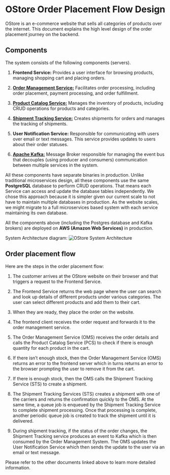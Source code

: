 # OStore Order Placement Flow Design

OStore is an e-commerce website that sells all categories of products over the internet. This document explains the high level design of the order placement journey on the backend.

## Components

The system consists of the following components (servers).

1. **Frontend Service:** Provides a user interface for browsing products, managing shopping cart and placing orders.

2. [**Order Management Service:**](/userport/oms-design) Facilitates order processing, including order placement, payment processing, and order fulfillment.

3. [**Product Catalog Service:**](/userport/pcs-design) Manages the inventory of products, including CRUD operations for products and categories.

4. [**Shipment Tracking Service:**](/userport/sts-design) Creates shipments for orders and manages the tracking of shipments.

5. **User Notification Service:** Responsible for communicating with users over email or text messages. This service provides updates to users about their order statuses.

6. [**Apache Kafka:**](https://kafka.apache.org/) Message Broker responsible for managing the event bus that decouples (using producer and consumers) communication between multiple services in the system. 

All these components have separate binaries in production. Unlike traditional microservices design, all these components use the same **PostgreSQL** database to perform CRUD operations. That means each Service can access and update the database tables independently. We chose this approach because it is simpler given our current scale to not have to maintain multiple databases in production. As the website scales, we might migrate to a full microservices based system with each service maintaining its own database.

All the components above (including the Postgres database and Kafka brokers) are deployed on **AWS (Amazon Web Services)** in production.

System Architecture diagram: ![OStore System Architecture](/ostore-system-arch.jpg)

## Order placement flow

Here are the steps in the order placement flow:

1. The customer arrives at the OStore website on their browser and that triggers a request to the Frontend Service.

2. The Frontend Service returns the web page where the user can search and look up details of different products under various categories. The user can select different products and add them to their cart.

3. When they are ready, they place the order on the website.

4. The frontend client receives the order request and forwards it to the order management service.

5. The Order Management Service (OMS) receives the order details and calls the Product Catalog Service (PCS) to check if there is enough quantity for each product in the cart.

6. If there isn’t enough stock, then the Order Management Service (OMS) returns an error to the frontend server which in turns returns an error to the browser prompting the user to remove it from the cart.

7. If there is enough stock, then the OMS calls the Shipment Tracking Service (STS) to create a shipment.

8. The Shipment Tracking Services (STS) creates a shipment with one of the carriers and returns the confirmation quickly to the OMS. At the same time, a queue job is enqueued by the Shipment Tracking Service to complete shipment processing. Once that processing is complete, another periodic queue job is created to track the shipment until it is delivered.

9. During shipment tracking, if the status of the order changes, the Shipment Tracking service produces an event to Kafka which is then consumed by the Order Management System. The OMS updates the User Notification Service which then sends the update to the user via an email or text message.

Please refer to the other documents linked above to learn more detailed information.
